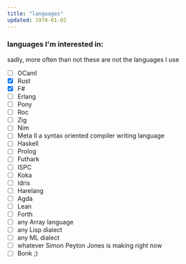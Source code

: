 ```yaml
---
title: "languages"
updated: 1970-01-02
---
```


### languages I'm interested in:

sadly, more often than not these are not the languages I use

- [ ] OCaml
- [x] Rust
- [x] F#
- [ ] Erlang
- [ ] Pony
- [ ] Roc
- [ ] Zig
- [ ] Nim
- [ ] Meta II a syntax oriented compiler writing language
- [ ] Haskell
- [ ] Prolog
- [ ] Futhark
- [ ] ISPC
- [ ] Koka
- [ ] Idris
- [ ] Harelang
- [ ] Agda
- [ ] Lean
- [ ] Forth
- [ ] any Array language
- [ ] any Lisp dialect
- [ ] any ML dialect
- [ ] whatever Simon Peyton Jones is making right now
- [ ] Bonk ;)
